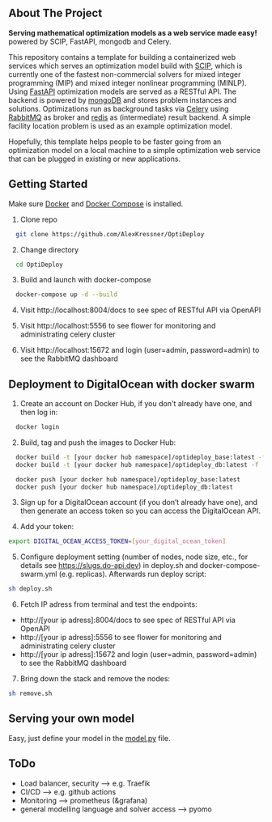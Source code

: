 
## About The Project
**Serving mathematical optimization models as a web service made easy!** powered by SCIP, FastAPI, mongodb and Celery.

This repository contains a template for building a containerized web services which serves an optimization model build with [SCIP](https://www.scipopt.org/index.php#about), which is currently one of the fastest non-commercial solvers for mixed integer programming (MIP) and mixed integer nonlinear programming (MINLP). Using [FastAPI](https://fastapi.tiangolo.com) optimization models are served as a RESTful API. The backend is powered by [mongoDB](https://www.mongodb.com/de-de) and stores problem instances and solutions. Optimizations run as background tasks via [Celery](https://docs.celeryproject.org/en/stable/) using [RabbitMQ](https://www.rabbitmq.com) as broker and [redis](https://redis.io) as (intermediate) result backend. A simple facility location problem is used as an example optimization model.

Hopefully, this template helps people to be faster going from an optimization model on a local machine to a simple optimization web service that can be plugged in existing or new applications.


## Getting Started

Make sure [Docker](https://www.docker.com) and [Docker Compose](https://docs.docker.com/compose/install/) is installed.

1. Clone repo
  ```sh
    git clone https://github.com/AlexKressner/OptiDeploy
  ```
2. Change directory
  ```sh
    cd OptiDeploy
  ```

3. Build and launch with docker-compose
  ```sh
    docker-compose up -d --build
  ```

4. Visit http://localhost:8004/docs to see spec of RESTful API via OpenAPI

5. Visit http://localhost:5556 to see flower for monitoring and administrating celery cluster

6. Visit http://localhost:15672 and login (user=admin, password=admin) to see the RabbitMQ dashboard


## Deployment to DigitalOcean with docker swarm

1. Create an account on Docker Hub, if you don't already have one, and then log in:
  ```sh
    docker login
  ```
2. Build, tag and push the images to Docker Hub:
  ```sh
    docker build -t [your docker hub namespace]/optideploy_base:latest -f ./project/Dockerfile ./project
    docker build -t [your docker hub namespace]/optideploy_db:latest -f ./project/db/Dockerfile ./project/db

    docker push [your docker hub namespace]/optideploy_base:latest
    docker push [your docker hub namespace]/optideploy_db:latest
  ```
3. Sign up for a DigitalOcean account (if you don’t already have one), and then generate an access token so you can access the DigitalOcean API.

4. Add your token:
  ```sh
  export DIGITAL_OCEAN_ACCESS_TOKEN=[your_digital_ocean_token]
  ```
5. Configure deployment setting (number of nodes, node size, etc., for details see https://slugs.do-api.dev) in deploy.sh and docker-compose-swarm.yml (e.g. replicas). Afterwards run deploy script:
  ```sh 
  sh deploy.sh
  ```
6. Fetch IP adress from terminal and test the endpoints:
  - http://[your ip adress]:8004/docs to see spec of RESTful API via OpenAPI
  - http://[your ip adress]:5556 to see flower for monitoring and administrating celery cluster
  - http://[your ip adress]:15672 and login (user=admin, password=admin) to see the RabbitMQ dashboard

7. Bring down the stack and remove the nodes:
  ```sh 
  sh remove.sh
  ```


## Serving your own model
Easy, just define your model in the [model.py](https://github.com/AlexKressner/OptiDeploy/blob/master/project/app/optimizer) file.


## ToDo 
- Load balancer, security --> e.g. Traefik
- CI/CD --> e.g. github actions
- Monitoring --> prometheus (&grafana)
- general modelling language and solver access --> pyomo









